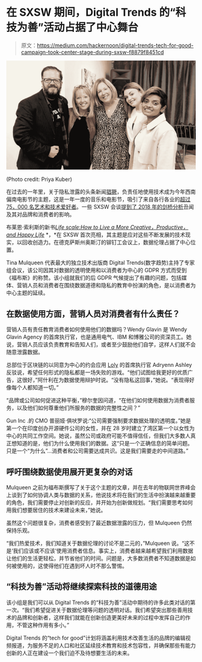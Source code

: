 # 在 SXSW 期间，Digital Trends 的“科技为善”活动占据了中心舞台

> 原文：<https://medium.com/hackernoon/digital-trends-tech-for-good-campaign-took-center-stage-during-sxsw-f8879f8451cd>

![](img/848ce3c2cafec0d689d311ae25145ea6.png)

(Photo credit: Priya Kuber)

在过去的一年里，关于隐私泄露的头条新闻[猖獗](https://www.identityforce.com/blog/2018-data-breaches)，负责任地使用技术成为今年西南偏南电影节的主题，这是一年一度的音乐和电影节，吸引了来自各行各业的[超过 75，000 名艺术和技术爱好者](https://www.cnn.com/2013/09/13/us/south-by-southwest-fast-facts/index.html)。一些 SXSW 会谈[提到了 2018 年的剑桥分析](https://schedule.sxsw.com/2019/events/PP90114)丑闻及其对品牌和消费者的影响。

布莱恩·索利斯的新书[*Life scale:How to Live a More Creative，Productive，and Happy Life*](https://lifescaling.me/) *，*在 SXSW 首次亮相，其主题是应对这些不断发展的技术现实，以回收创造力。在德克萨斯州奥斯汀的铆钉工会议上，数据伦理占据了中心位置。

Tina Mulqueen 代表最大的独立技术出版商 Digital Trends(数字趋势)主持了专家组会议，该公司因其对数据的透明使用和以消费者为中心的 GDPR 方式而受到《福布斯》的称赞。该小组就我们的后 GDPR 气候提出了有趣的问题，包括媒体、营销人员和消费者在围绕数据道德和隐私的教育中扮演的角色，是以消费者为中心主题的延续。

## **在数据使用方面，营销人员对消费者有什么责任？**

营销人员有责任教育消费者如何使用他们的数据吗？Wendy Glavin 是 Wendy Glavin Agency 的首席执行官，也是通用电气、IBM 和博雅公司的资深员工。她说，营销人员应该负责教育和告知人们，或者至少鼓励他们自学，这样人们就不会随意泄露数据。

总部位于区块链的以同意为中心的约会应用 [Loly](https://app.loly.co/) 的首席执行官 Adryenn Ashley 反驳说，希望任何形式的隐私都是一场失败的游戏。“他们试图给我更好的优质广告，这很好，”阿什利在为数据使用辩护时说。“没有隐私这回事，”她说。“表现得好像每个人都知道一切。”

“品牌或公司如何促进这种平衡，”穆尔奎因问道，“在他们如何使用数据为消费者服务，以及他们如何尊重他们所服务的数据的完整性之间？”

Gun Inc .的 CMO 普丽娅·俱吠罗说:“公司需要强制要求数据处理的透明度。”她是第一个在印度创办开源硬件公司的女性，并在 28 岁时建立了湾区第一个以女性为中心的共同工作空间。她说，虽然公司或政府可能不值得信任，但我们大多数人真正想知道的是，他们为什么使用我们的数据。这“只是一个正确信息的简单问题。只是一个“为什么”…消费者和公司需要达成共识。这是我们需要走的中间道路。”

## **呼吁围绕数据使用展开更复杂的对话**

Mulqueen 之前为福布斯撰写了关于这个主题的文章，并在去年的物联网世界峰会上谈到了如何协调人类与数据的关系，他说技术将在我们的生活中扮演越来越重要的角色，我们需要停止对创新的反应，并开始为创新做规划。“我们需要思考如何用我们想要居住的技术来建设未来，”她说。

虽然这个问题很复杂，消费者感受到了最近数据泄露的压力，但 Mulqueen 仍然保持乐观。

“我们热爱技术，我们知道关于数据伦理的讨论不是二元的，”Mulqueen 说。“这不是‘我们应该或不应该’使用消费者信息。事实上，消费者越来越希望我们利用数据让他们的生活更轻松，并节省他们的时间。问题是，大多数消费者不知道数据是如何被使用的，这使得他们在遇到坏人时不那么警惕。

## **“科技为善”活动将继续探索科技的道德用途**

该小组是我们可以从 Digital Trends 的“科技为善”活动中期待的许多此类对话的第一次。“我们希望促进关于数据伦理等问题的透明对话。我们希望突出那些善用技术的品牌和创新者，这样我们就能在创新创造更美好未来的过程中发挥自己的作用，不管这种作用有多小。”

Digital Trends 的“tech for good”计划将涵盖利用技术改善生活的品牌的编辑视频报道，为服务不足的人口和社区延续技术教育和技术包容性，并确保那些有能力创新的人正在建设一个我们迫不及待想要生活的未来。
